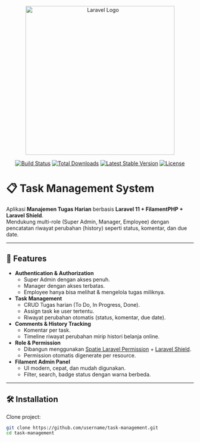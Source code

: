 <p align="center">
    <a href="https://laravel.com" target="_blank">
        <img src="https://raw.githubusercontent.com/laravel/art/master/logo-lockup/5%20SVG/2%20CMYK/1%20Full%20Color/laravel-logolockup-cmyk-red.svg" width="400" alt="Laravel Logo">
    </a>
</p>

<p align="center">
<a href="https://github.com/laravel/framework/actions"><img src="https://github.com/laravel/framework/workflows/tests/badge.svg" alt="Build Status"></a>
<a href="https://packagist.org/packages/laravel/framework"><img src="https://img.shields.io/packagist/dt/laravel/framework" alt="Total Downloads"></a>
<a href="https://packagist.org/packages/laravel/framework"><img src="https://img.shields.io/packagist/v/laravel/framework" alt="Latest Stable Version"></a>
<a href="https://packagist.org/packages/laravel/framework"><img src="https://img.shields.io/packagist/l/laravel/framework" alt="License"></a>
</p>

# 📋 Task Management System

Aplikasi **Manajemen Tugas Harian** berbasis **Laravel 11 + FilamentPHP + Laravel Shield**.  
Mendukung multi-role (Super Admin, Manager, Employee) dengan pencatatan riwayat perubahan (history) seperti status, komentar, dan due date.  

---

## 🚀 Features
- **Authentication & Authorization**
  - Super Admin dengan akses penuh.
  - Manager dengan akses terbatas.
  - Employee hanya bisa melihat & mengelola tugas miliknya.
- **Task Management**
  - CRUD Tugas harian (To Do, In Progress, Done).
  - Assign task ke user tertentu.
  - Riwayat perubahan otomatis (status, komentar, due date).
- **Comments & History Tracking**
  - Komentar per task.
  - Timeline riwayat perubahan mirip histori belanja online.
- **Role & Permission**
  - Dibangun menggunakan [Spatie Laravel Permission](https://spatie.be/docs/laravel-permission/v6/introduction) + [Laravel Shield](https://github.com/bezhanSalleh/filament-shield).
  - Permission otomatis digenerate per resource.
- **Filament Admin Panel**
  - UI modern, cepat, dan mudah digunakan.
  - Filter, search, badge status dengan warna berbeda.

---

## 🛠 Installation

Clone project:
```bash
git clone https://github.com/username/task-management.git
cd task-management
